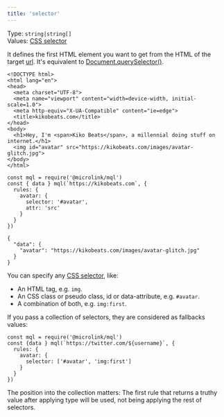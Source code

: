 ```yaml
---
title: 'selector'
---
```


Type: `string|string[]`<br/>
Values: [CSS selector](https://developer.mozilla.org/en-US/docs/Web/CSS/CSS_Selectors)

It defines the first HTML element you want to get from the HTML of the target [url](/docs/api/api-parameters/url). It's equivalent to [Document.querySelector()](https://developer.mozilla.org/en-US/docs/Web/API/Document/querySelector).

```html{11}
<!DOCTYPE html>
<html lang="en">
<head>
  <meta charset="UTF-8">
  <meta name="viewport" content="width=device-width, initial-scale=1.0">
  <meta http-equiv="X-UA-Compatible" content="ie=edge">
  <title>kikobeats.com</title>
</head>
<body>
  <h1>Hey, I'm <span>Kiko Beats</span>, a millennial doing stuff on internet.</h1>
  <img id="avatar" src="https://kikobeats.com/images/avatar-glitch.jpg">
</body>
</html>
```

```js{5}
const mql = require('@microlink/mql')
const { data } mql(`https://kikobeats.com`, {
  rules: {
    avatar: {
      selector: '#avatar',
      attr: 'src'
    }
  }
})
```

```json{3}
{
  "data": {
    "avatar": "https://kikobeats.com/images/avatar-glitch.jpg"
  }
}
```

<Figcaption children='`selector` should be specified for getting data.' />

You can specify any [CSS selector](https://developer.mozilla.org/en-US/docs/Web/CSS/CSS_Selectors), like:

- An HTML tag, e.g. `img`.
- An CSS class or pseudo class, id or data-attribute, e.g. `#avatar`.
- A combination of both, e.g. `img:first`.

If you pass a collection of selectors, they are considered as fallbacks values:

```js{5}
const mql = require('@microlink/mql')
const {data } mql(`https://twitter.com/${username}`, {
  rules: {
    avatar: {
      selector: ['#avatar', 'img:first']
    }
  }
})
```

<Figcaption children='Using mulitple selector makes the rule more generic.' />

The position into the collection matters: The first rule that returns a truthy value after applying type will be used, not being applying the rest of selectors.
